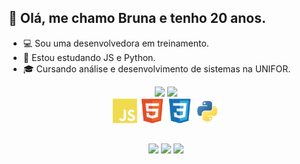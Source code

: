 ## 👋 Olá, me chamo Bruna e tenho 20 anos.
- 💻 Sou uma desenvolvedora em treinamento.
- 🌱 Estou estudando JS e Python.
- 🎓 Cursando análise e desenvolvimento de sistemas na UNIFOR.



<div align="center">
  
  <img height="140em" src="https://github-readme-stats.vercel.app/api?username=brunaalencar&show_icons=true&theme=tokyonight&include_all_commits=true&count_private=true"/>
  <img height="140em" src="https://github-readme-stats.vercel.app/api/top-langs/?username=brunaalencar&layout=compact&langs_count=7&theme=tokyonight"/>
</div>
<div align="center">
  <img align="flex" alt="bruna-Js" height="40" width="40" src="https://raw.githubusercontent.com/devicons/devicon/master/icons/javascript/javascript-plain.svg">
  <img align="flex" alt="bruna-HTML" height="40" width="40" src="https://raw.githubusercontent.com/devicons/devicon/master/icons/html5/html5-original.svg">
  <img align="flex" alt="bruna-CSS" height="40" width="40" src="https://raw.githubusercontent.com/devicons/devicon/master/icons/css3/css3-original.svg">
  <img align="flex" alt="bruna-Python" height="40" width="40" src="https://raw.githubusercontent.com/devicons/devicon/master/icons/python/python-original.svg">

  
  ##
 
<div> 
  <a href = "mailto:brunalerncarleal205@gmail.com"><img src="https://img.shields.io/badge/-Gmail-%23333?style=for-the-badge&logo=gmail&logoColor=white" target="_blank"></a>
  <a href="https://#" target="_blank"><img src="https://img.shields.io/badge/-LinkedIn-%230077B5?style=for-the-badge&logo=linkedin&logoColor=white" target="_blank"></a> 
 <a href="https://instagram.com/bruuzs_" target="_blank"><img src="https://img.shields.io/badge/-Instagram-%23E4405F?style=for-the-badge&logo=instagram&logoColor=white" target="_blank"></a>
 </div>

